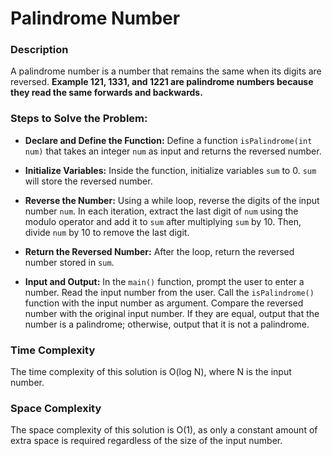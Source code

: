 # Palindrome Number
### Description
A palindrome number is a number that remains the same when its digits are reversed. **Example 121, 1331, and 1221 are palindrome numbers because they read the same forwards and backwards.**

### Steps to Solve the Problem:
 - **Declare and Define the Function:** Define a function `isPalindrome(int num)` that takes an integer `num` as input and returns the reversed number.

 - **Initialize Variables:** Inside the function, initialize variables `sum` to 0. `sum` will store the reversed number.

 - **Reverse the Number:** Using a while loop, reverse the digits of the input number `num`. In each iteration, extract the last digit of `num` using the modulo operator and add it to `sum` after multiplying `sum` by 10. Then, divide `num` by 10 to remove the last digit.

 - **Return the Reversed Number:** After the loop, return the reversed number stored in `sum`.

 - **Input and Output:** In the `main()` function, prompt the user to enter a number. Read the input number from the user. Call the `isPalindrome()` function with the input number as argument. Compare the reversed number with the original input number. If they are equal, output that the number is a palindrome; otherwise, output that it is not a palindrome.

### Time Complexity
The time complexity of this solution is O(log N), where N is the input number.

### Space Complexity
The space complexity of this solution is O(1), as only a constant amount of extra space is required regardless of the size of the input number.